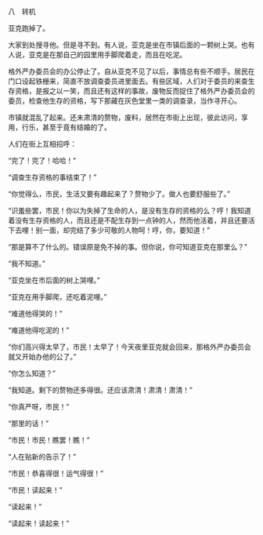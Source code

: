 八　转机

  

亚克跑掉了。

大家到处搜寻他。但是寻不到。有人说，亚克是坐在市镇后面的一颗树上哭。也有人说，亚克是在那自己的园里用手脚爬着走，而且在吃泥。

格外严办委员会的办公停止了。自从亚克不见了以后，事情总有些不顺手。居民在门口设起铁栅来，简直不放调查委员进里面去。有些区域，人们对于委员的来查生存资格，是报之以一笑，而且还有这样的事故，废物反而捉住了格外严办委员会的委员，检查他生存的资格，写下那藏在灰色堂里一类的调查录，当作寻开心。

市镇就混乱了起来。还未肃清的赘物，废料，居然在市街上出现，彼此访问，享用，行乐，甚至于竟有结婚的了。

人们在街上互相招呼：

“完了！完了！哈哈！”

“调查生存资格的事结束了！”

“你觉得么，市民，生活又要有趣起来了？赘物少了。做人也要舒服些了。”

“识羞些罢，市民！你以为失掉了生命的人，是没有生存的资格的么？哼！我知道着没有生存资格的人，而且还是不配生存到一点钟的人，然而他活着，并且还要活下去哩！别一面，却完结了多少可敬的人物呵！哼，你，要知道！”

“那是算不了什么的。错误原是免不掉的事。但你说，你可知道亚克在那里么？”

“我不知道。”

“亚克坐在市后面的树上哭哩。”

“亚克在用手脚爬，还吃着泥哩。”

“难道他得哭的！”

“难道他得吃泥的！”

“你们高兴得太早了，市民！太早了！今天夜里亚克就会回来，那格外严办委员会就又开始办他的公了。”

“你怎么知道？”

“我知道。剩下的赘物还多得很。还应该肃清！肃清！肃清！”

“你真严呀，市民！”

“那里的话！”

“市民！市民！瞧罢！瞧！”

“人在贴新的告示了！”

“市民！恭喜得很！运气得很！”

“市民！读起来！”

“读起来！”

“读起来！读起来！”